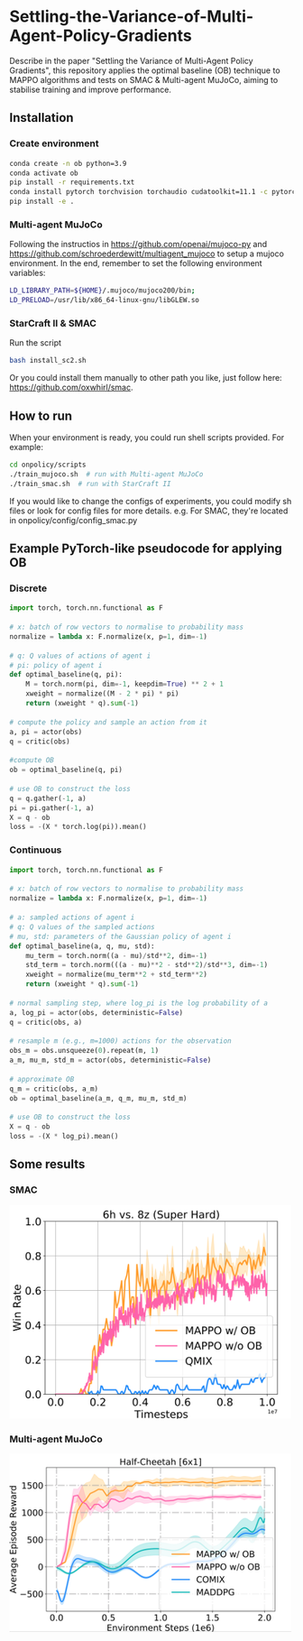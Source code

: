 # Settling-the-Variance-of-Multi-Agent-Policy-Gradients
Describe in the paper "Settling the Variance of Multi-Agent Policy Gradients", this repository applies the optimal baseline (OB) technique to MAPPO algorithms and tests on SMAC & Multi-agent MuJoCo, aiming to stabilise training and improve performance. 

## Installation
### Create environment
``` Bash
conda create -n ob python=3.9
conda activate ob
pip install -r requirements.txt
conda install pytorch torchvision torchaudio cudatoolkit=11.1 -c pytorch -c nvidia
pip install -e .
```

### Multi-agent MuJoCo
Following the instructios in https://github.com/openai/mujoco-py and https://github.com/schroederdewitt/multiagent_mujoco to setup a mujoco environment. In the end, remember to set the following environment variables:
``` Bash
LD_LIBRARY_PATH=${HOME}/.mujoco/mujoco200/bin;
LD_PRELOAD=/usr/lib/x86_64-linux-gnu/libGLEW.so
```
### StarCraft II & SMAC
Run the script
``` Bash
bash install_sc2.sh
```
Or you could install them manually to other path you like, just follow here: https://github.com/oxwhirl/smac.

## How to run
When your environment is ready, you could run shell scripts provided. For example:
``` Bash
cd onpolicy/scripts
./train_mujoco.sh  # run with Multi-agent MuJoCo
./train_smac.sh  # run with StarCraft II
```
If you would like to change the configs of experiments, you could modify sh files or look for config files for more details. e.g. For SMAC, they're located in onpolicy/config/config_smac.py

## Example PyTorch-like pseudocode for applying OB

### Discrete
```python
import torch, torch.nn.functional as F

# x: batch of row vectors to normalise to probability mass
normalize = lambda x: F.normalize(x, p=1, dim=-1)

# q: Q values of actions of agent i 
# pi: policy of agent i
def optimal_baseline(q, pi):
    M = torch.norm(pi, dim=-1, keepdim=True) ** 2 + 1 
    xweight = normalize((M - 2 * pi) * pi)
    return (xweight * q).sum(-1)

# compute the policy and sample an action from it
a, pi = actor(obs)
q = critic(obs)

#compute OB
ob = optimal_baseline(q, pi)

# use OB to construct the loss
q = q.gather(-1, a)
pi = pi.gather(-1, a)
X = q - ob
loss = -(X * torch.log(pi)).mean()
```

### Continuous
```python
import torch, torch.nn.functional as F

# x: batch of row vectors to normalise to probability mass
normalize = lambda x: F.normalize(x, p=1, dim=-1)

# a: sampled actions of agent i
# q: Q values of the sampled actions
# mu, std: parameters of the Gaussian policy of agent i
def optimal_baseline(a, q, mu, std):
    mu_term = torch.norm((a - mu)/std**2, dim=-1)
    std_term = torch.norm(((a - mu)**2 - std**2)/std**3, dim=-1)
    xweight = normalize(mu_term**2 + std_term**2)
    return (xweight * q).sum(-1)

# normal sampling step, where log_pi is the log probability of a
a, log_pi = actor(obs, deterministic=False)
q = critic(obs, a)

# resample m (e.g., m=1000) actions for the observation
obs_m = obs.unsqueeze(0).repeat(m, 1)
a_m, mu_m, std_m = actor(obs, deterministic=False)

# approximate OB
q_m = critic(obs, a_m)
ob = optimal_baseline(a_m, q_m, mu_m, std_m)

# use OB to construct the loss
X = q - ob
loss = -(X * log_pi).mean()
```

## Some results

### SMAC

<img src="results/6h8z.png" width="500" >

### Multi-agent MuJoCo

<img src="results/halfcheetah.png" width="500" >


